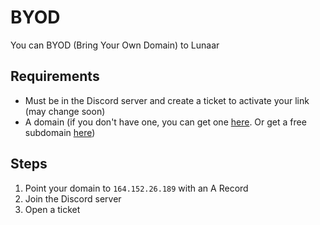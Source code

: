 # BYOD

You can BYOD (Bring Your Own Domain) to Lunaar

## Requirements

- Must be in the Discord server and create a ticket to activate your link (may change soon)
- A domain (if you don't have one, you can get one [here](https://namecheap.com). Or get a free subdomain [here](https://example.com/free-subdomain))

## Steps

1. Point your domain to `164.152.26.189` with an A Record
2. Join the Discord server
3. Open a ticket
